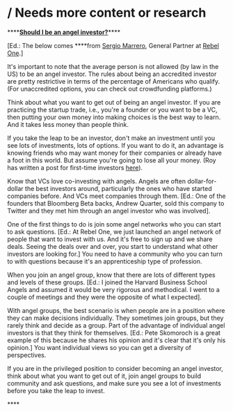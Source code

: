 # / Needs more content or research

\*\*\*\*[**Should I be an angel investor?**](https://www.pscp.tv/w/1mnxellMlQqJX)\*\*\*\*

\[Ed.: The below comes ****from [Sergio Marrero](https://www.linkedin.com/in/sergiomarrero/), General Partner at [Rebel One](https://rbl1.com/).\]

It's important to note that the average person is not allowed \(by law in the US\) to be an angel investor. The rules about being an accredited investor are pretty restrictive in terms of the percentage of Americans who qualify. \(For unaccredited options, you can check out crowdfunding platforms.\)

Think about what you want to get out of being an angel investor. If you are practicing the startup trade, i.e., you're a founder or you want to be a VC, then putting your own money into making choices is the best way to learn. And it takes less money than people think.

If you take the leap to be an investor, don't make an investment until you see lots of investments, lots of options. If you want to do it, an advantage is knowing friends who may want money for their companies or already have a foot in this world. But assume you're going to lose all your money. \(Roy has written a post for first-time investors [here](https://marker.medium.com/dear-first-time-angel-investor-c6af249a694b)\). 

Know that VCs love co-investing with angels. Angels are often dollar-for-dollar the best investors around, particularly the ones who have started companies before. And VCs meet companies through them. \[Ed.: One of the founders that Bloomberg Beta backs, Andrew Quarter, sold this company to Twitter and they met him through an angel investor who was involved\]. 

One of the first things to do is join some angel networks who you can start to ask questions. \[Ed.: At Rebel One, we just launched an angel network of people that want to invest with us. And it's free to sign up and we share deals. Seeing the deals over and over, you start to understand what other investors are looking for.\] You need to have a community who you can turn to with questions because it's an apprenticeship type of profession.

When you join an angel group, know that there are lots of different types and levels of these groups. \[Ed.: I joined the Harvard Business School Angels and assumed it would be very rigorous and methodical. I went to a couple of meetings and they were the opposite of what I expected\].

With angel groups, the best scenario is when people are in a position where they can make decisions individually. They sometimes join groups, but they rarely think and decide as a group. Part of the  advantage of individual angel investors is that they think for themselves. \[Ed.: Pete Skomoroch is a great example of this because he shares his opinion and it's clear that it's only his opinion.\] You want individual views so you can get a diversity of perspectives. 

If you are in the privileged position to consider becoming an angel investor, think about what you want to get out of it, join angel groups to build community and ask questions, and make sure you see a lot of investments before you take the leap to invest.

\*\*\*\*

